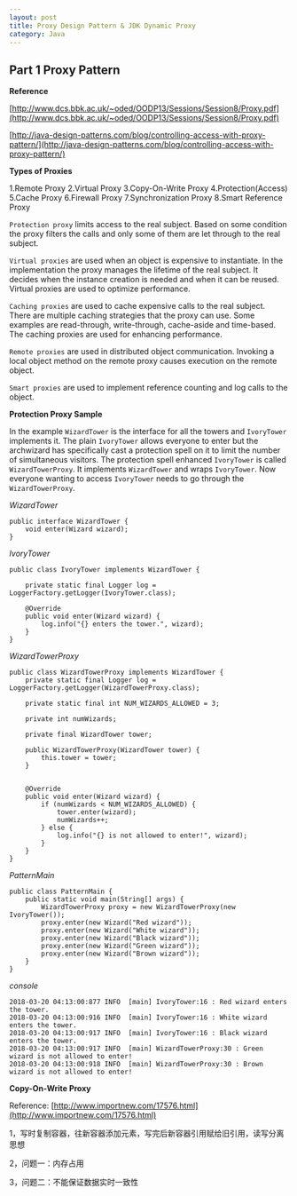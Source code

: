 ```yaml
---
layout: post
title: Proxy Design Pattern & JDK Dynamic Proxy
category: Java
---
```


## Part 1 Proxy Pattern

**Reference**

[http://www.dcs.bbk.ac.uk/~oded/OODP13/Sessions/Session8/Proxy.pdf](http://www.dcs.bbk.ac.uk/~oded/OODP13/Sessions/Session8/Proxy.pdf)

[http://java-design-patterns.com/blog/controlling-access-with-proxy-pattern/](http://java-design-patterns.com/blog/controlling-access-with-proxy-pattern/)

**Types of Proxies**

1.Remote Proxy
2.Virtual Proxy
3.Copy-On-Write Proxy
4.Protection(Access)
5.Cache Proxy
6.Firewall Proxy
7.Synchronization Proxy
8.Smart Reference Proxy

`Protection proxy` limits access to the real subject. Based on some condition the proxy filters the calls and only some of them are let through to the real subject. 

`Virtual proxies` are used when an object is expensive to instantiate. In the implementation the proxy manages the lifetime of the real subject. It decides when the instance creation is needed and when it can be reused. Virtual proxies are used to optimize performance.

`Caching proxies` are used to cache expensive calls to the real subject. There are multiple caching strategies that the proxy can use. Some examples are read-through, write-through, cache-aside and time-based. The caching proxies are used for enhancing performance.

`Remote proxies` are used in distributed object communication. Invoking a local object method on the remote proxy causes execution on the remote object.

`Smart proxies` are used to implement reference counting and log calls to the object.

**Protection Proxy Sample**

In the example `WizardTower` is the interface for all the towers and `IvoryTower` implements it. The plain `IvoryTower` allows everyone to enter but the archwizard has specifically cast a protection spell on it to limit the number of simultaneous visitors. The protection spell enhanced `IvoryTower` is called `WizardTowerProxy`. It implements `WizardTower` and wraps `IvoryTower`. Now everyone wanting to access `IvoryTower` needs to go through the `WizardTowerProxy`.


_WizardTower_

```
public interface WizardTower {
    void enter(Wizard wizard);
}
```

_IvoryTower_

```
public class IvoryTower implements WizardTower {

    private static final Logger log = LoggerFactory.getLogger(IvoryTower.class);

    @Override
    public void enter(Wizard wizard) {
        log.info("{} enters the tower.", wizard);
    }
}

```

_WizardTowerProxy_

```
public class WizardTowerProxy implements WizardTower {
    private static final Logger log = LoggerFactory.getLogger(WizardTowerProxy.class);

    private static final int NUM_WIZARDS_ALLOWED = 3;

    private int numWizards;

    private final WizardTower tower;

    public WizardTowerProxy(WizardTower tower) {
        this.tower = tower;
    }


    @Override
    public void enter(Wizard wizard) {
        if (numWizards < NUM_WIZARDS_ALLOWED) {
            tower.enter(wizard);
            numWizards++;
        } else {
            log.info("{} is not allowed to enter!", wizard);
        }
    }
}

```

_PatternMain_

```
public class PatternMain {
    public static void main(String[] args) {
        WizardTowerProxy proxy = new WizardTowerProxy(new IvoryTower());
        proxy.enter(new Wizard("Red wizard"));
        proxy.enter(new Wizard("White wizard"));
        proxy.enter(new Wizard("Black wizard"));
        proxy.enter(new Wizard("Green wizard"));
        proxy.enter(new Wizard("Brown wizard"));
    }
}

```

_console_

```
2018-03-20 04:13:00:877 INFO  [main] IvoryTower:16 : Red wizard enters the tower.
2018-03-20 04:13:00:916 INFO  [main] IvoryTower:16 : White wizard enters the tower.
2018-03-20 04:13:00:917 INFO  [main] IvoryTower:16 : Black wizard enters the tower.
2018-03-20 04:13:00:917 INFO  [main] WizardTowerProxy:30 : Green wizard is not allowed to enter!
2018-03-20 04:13:00:918 INFO  [main] WizardTowerProxy:30 : Brown wizard is not allowed to enter!
```

**Copy-On-Write Proxy**

Reference:
[http://www.importnew.com/17576.html](http://www.importnew.com/17576.html)

1，写时复制容器，往新容器添加元素，写完后新容器引用赋给旧引用，读写分离思想

2，问题一：内存占用

3，问题二：不能保证数据实时一致性





